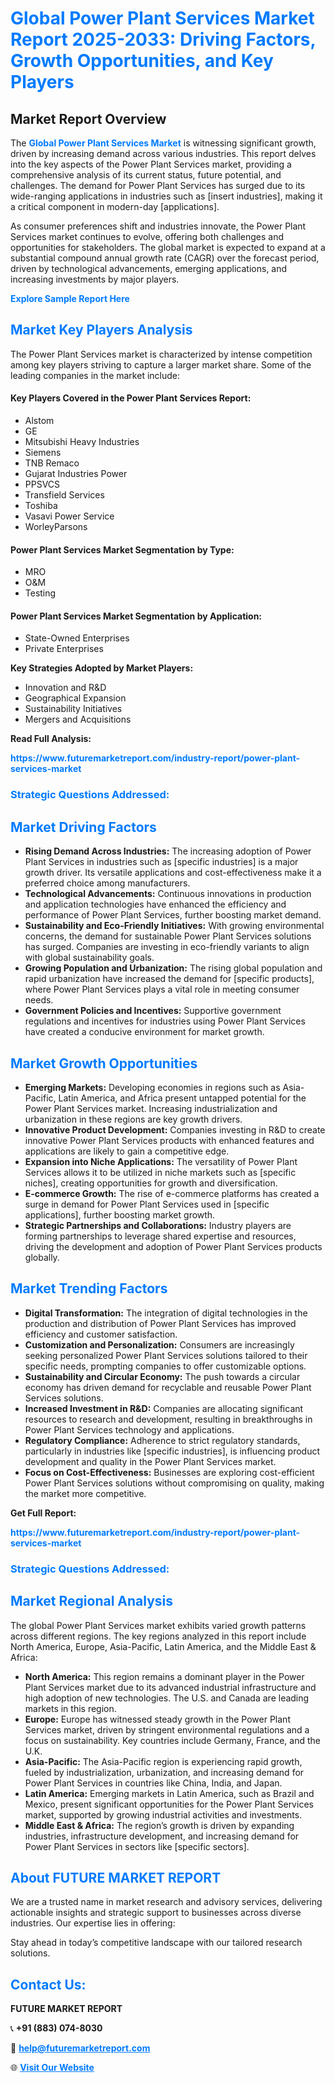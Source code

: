 <h1 style="color: #007BFF;">Global Power Plant Services Market Report 2025-2033: Driving Factors, Growth Opportunities, and Key Players</h1>

<section id="overview">
<h2>Market Report Overview</h2>
<p>The <a href="https://www.futuremarketreport.com/industry-report/power-plant-services-market" style="color: #007BFF; text-decoration: none;"><strong>Global Power Plant Services Market</strong></a> is witnessing significant growth, driven by increasing demand across various industries. This report delves into the key aspects of the Power Plant Services market, providing a comprehensive analysis of its current status, future potential, and challenges. The demand for Power Plant Services has surged due to its wide-ranging applications in industries such as [insert industries], making it a critical component in modern-day [applications].</p>
<p>As consumer preferences shift and industries innovate, the Power Plant Services market continues to evolve, offering both challenges and opportunities for stakeholders. The global market is expected to expand at a substantial compound annual growth rate (CAGR) over the forecast period, driven by technological advancements, emerging applications, and increasing investments by major players.</p>
</section>

<section id="overview">
<p><a href="https://www.futuremarketreport.com/request-sample/reportId=51091" style="color: #007BFF; text-decoration: none;"><strong>Explore Sample Report Here</strong></a></p>
</section>

<section id="key-players">
<h2 style="color: #007BFF;">Market Key Players Analysis</h2>
<p>The Power Plant Services market is characterized by intense competition among key players striving to capture a larger market share. Some of the leading companies in the market include:</p>
<h4>Key Players Covered in the Power Plant Services Report:</h4>
<ul><li>Alstom</li><li>GE</li><li>Mitsubishi Heavy Industries</li><li>Siemens</li><li>TNB Remaco</li><li>Gujarat Industries Power</li><li>PPSVCS</li><li>Transfield Services</li><li>Toshiba</li><li>Vasavi Power Service</li><li>WorleyParsons</li></ul>
<h4>Power Plant Services Market Segmentation by Type:</h4>
<ul><li>MRO</li><li>O&amp;M</li><li>Testing</li></ul>

<h4>Power Plant Services Market Segmentation by Application:</h4>
<ul><li>State-Owned Enterprises</li><li>Private Enterprises</li></ul>
<p><strong>Key Strategies Adopted by Market Players:</strong></p>
<ul>
<li>Innovation and R&D</li>
<li>Geographical Expansion</li>
<li>Sustainability Initiatives</li>
<li>Mergers and Acquisitions</li>
</ul>
</section>

<section>
<p><strong>Read Full Analysis: </strong></p><a href="https://www.futuremarketreport.com/industry-report/power-plant-services-market" style="color: #007BFF; text-decoration: none;"><strong>https://www.futuremarketreport.com/industry-report/power-plant-services-market</strong></a>
<h3 style="color: #007BFF;">Strategic Questions Addressed:</h3>
</section>

<section id="driving-factors">
<h2 style="color: #007BFF;">Market Driving Factors</h2>
<ul>
<li><strong>Rising Demand Across Industries:</strong> The increasing adoption of Power Plant Services in industries such as [specific industries] is a major growth driver. Its versatile applications and cost-effectiveness make it a preferred choice among manufacturers.</li>
<li><strong>Technological Advancements:</strong> Continuous innovations in production and application technologies have enhanced the efficiency and performance of Power Plant Services, further boosting market demand.</li>
<li><strong>Sustainability and Eco-Friendly Initiatives:</strong> With growing environmental concerns, the demand for sustainable Power Plant Services solutions has surged. Companies are investing in eco-friendly variants to align with global sustainability goals.</li>
<li><strong>Growing Population and Urbanization:</strong> The rising global population and rapid urbanization have increased the demand for [specific products], where Power Plant Services plays a vital role in meeting consumer needs.</li>
<li><strong>Government Policies and Incentives:</strong> Supportive government regulations and incentives for industries using Power Plant Services have created a conducive environment for market growth.</li>
</ul>
</section>

<section id="growth-opportunities">
<h2 style="color: #007BFF;">Market Growth Opportunities</h2>
<ul>
<li><strong>Emerging Markets:</strong> Developing economies in regions such as Asia-Pacific, Latin America, and Africa present untapped potential for the Power Plant Services market. Increasing industrialization and urbanization in these regions are key growth drivers.</li>
<li><strong>Innovative Product Development:</strong> Companies investing in R&D to create innovative Power Plant Services products with enhanced features and applications are likely to gain a competitive edge.</li>
<li><strong>Expansion into Niche Applications:</strong> The versatility of Power Plant Services allows it to be utilized in niche markets such as [specific niches], creating opportunities for growth and diversification.</li>
<li><strong>E-commerce Growth:</strong> The rise of e-commerce platforms has created a surge in demand for Power Plant Services used in [specific applications], further boosting market growth.</li>
<li><strong>Strategic Partnerships and Collaborations:</strong> Industry players are forming partnerships to leverage shared expertise and resources, driving the development and adoption of Power Plant Services products globally.</li>
</ul>
</section>

<section id="trending-factors">
<h2 style="color: #007BFF;">Market Trending Factors</h2>
<ul>
<li><strong>Digital Transformation:</strong> The integration of digital technologies in the production and distribution of Power Plant Services has improved efficiency and customer satisfaction.</li>
<li><strong>Customization and Personalization:</strong> Consumers are increasingly seeking personalized Power Plant Services solutions tailored to their specific needs, prompting companies to offer customizable options.</li>
<li><strong>Sustainability and Circular Economy:</strong> The push towards a circular economy has driven demand for recyclable and reusable Power Plant Services solutions.</li>
<li><strong>Increased Investment in R&D:</strong> Companies are allocating significant resources to research and development, resulting in breakthroughs in Power Plant Services technology and applications.</li>
<li><strong>Regulatory Compliance:</strong> Adherence to strict regulatory standards, particularly in industries like [specific industries], is influencing product development and quality in the Power Plant Services market.</li>
<li><strong>Focus on Cost-Effectiveness:</strong> Businesses are exploring cost-efficient Power Plant Services solutions without compromising on quality, making the market more competitive.</li>
</ul>
</section>

<section>
<p><strong>Get Full Report: </strong></p><a href="https://www.futuremarketreport.com/industry-report/power-plant-services-market" style="color: #007BFF; text-decoration: none;"><strong>https://www.futuremarketreport.com/industry-report/power-plant-services-market</strong></a>
<h3 style="color: #007BFF;">Strategic Questions Addressed:</h3>
</section>


<section id="regional-analysis">
<h2 style="color: #007BFF;">Market Regional Analysis</h2>
<p>The global Power Plant Services market exhibits varied growth patterns across different regions. The key regions analyzed in this report include North America, Europe, Asia-Pacific, Latin America, and the Middle East & Africa:</p>
<ul>
<li><strong>North America:</strong> This region remains a dominant player in the Power Plant Services market due to its advanced industrial infrastructure and high adoption of new technologies. The U.S. and Canada are leading markets in this region.</li>
<li><strong>Europe:</strong> Europe has witnessed steady growth in the Power Plant Services market, driven by stringent environmental regulations and a focus on sustainability. Key countries include Germany, France, and the U.K.</li>
<li><strong>Asia-Pacific:</strong> The Asia-Pacific region is experiencing rapid growth, fueled by industrialization, urbanization, and increasing demand for Power Plant Services in countries like China, India, and Japan.</li>
<li><strong>Latin America:</strong> Emerging markets in Latin America, such as Brazil and Mexico, present significant opportunities for the Power Plant Services market, supported by growing industrial activities and investments.</li>
<li><strong>Middle East & Africa:</strong> The region’s growth is driven by expanding industries, infrastructure development, and increasing demand for Power Plant Services in sectors like [specific sectors].</li>
</ul>
</section>

<footer>
<h2 style="color: #007BFF;">About FUTURE MARKET REPORT</h2>
<p>We are a trusted name in market research and advisory services, delivering actionable insights and strategic support to businesses across diverse industries. Our expertise lies in offering:</p>

<p>Stay ahead in today’s competitive landscape with our tailored research solutions.</p>

<h2 style="color: #007BFF;">Contact Us:</h2>
<p><strong>FUTURE MARKET REPORT</strong></p>
<p>📞 <strong>+91 (883) 074-8030</strong></p>
<p>📧 <strong><a href="mailto:help@futuremarketreport.com" style="color: #007BFF;">help@futuremarketreport.com</a></strong></p>
<p>🌐 <strong><a href="https://www.futuremarketreport.com/" style="color: #007BFF;">Visit Our Website</a></strong></p>
</footer>
